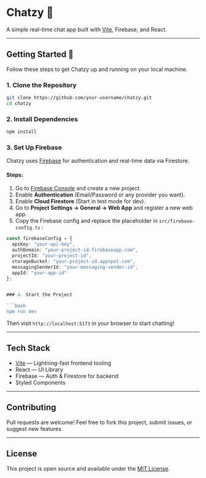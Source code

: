 # Chatzy 💬

A simple real-time chat app built with [Vite](https://vitejs.dev), Firebase, and React.

---

##  Getting Started 🚀

Follow these steps to get Chatzy up and running on your local machine.

### 1. Clone the Repository

```bash
git clone https://github.com/your-username/chatzy.git
cd chatzy
```

### 2. Install Dependencies

```bash
npm install
```

### 3. Set Up Firebase

Chatzy uses [Firebase](https://firebase.google.com/) for authentication and real-time data via Firestore.

#### Steps:

1. Go to [Firebase Console](https://console.firebase.google.com/) and create a new project.
2. Enable **Authentication** (Email/Password or any provider you want).
3. Enable **Cloud Firestore** (Start in test mode for dev).
4. Go to **Project Settings → General → Web App** and register a new web app.
5. Copy the Firebase config and replace the placeholder in `src/firebase-config.ts` :

```ts
const firebaseConfig = {
  apiKey: "your-api-key",
  authDomain: "your-project-id.firebaseapp.com",
  projectId: "your-project-id",
  storageBucket: "your-project-id.appspot.com",
  messagingSenderId: "your-messaging-sender-id",
  appId: "your-app-id"
};


### 4. Start the Project

```bash
npm run dev
```

Then visit `http://localhost:5173` in your browser to start chatting!

---

##  Tech Stack

-  [Vite](https://vitejs.dev) — Lightning-fast frontend tooling
- React — UI Library
- Firebase — Auth & Firestore for backend
- Styled Components
---

## Contributing

Pull requests are welcome! Feel free to fork this project, submit issues, or suggest new features.

---

##  License

This project is open source and available under the [MIT License](LICENSE).
